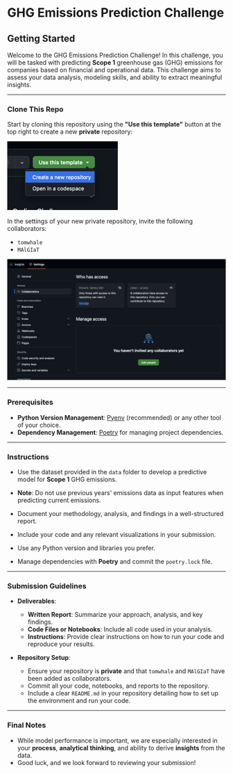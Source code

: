 # GHG Emissions Prediction Challenge

## Getting Started

Welcome to the GHG Emissions Prediction Challenge! In this challenge, you will be tasked with predicting **Scope 1** greenhouse gas (GHG) emissions for companies based on financial and operational data. This challenge aims to assess your data analysis, modeling skills, and ability to extract meaningful insights.

---

### Clone This Repo

Start by cloning this repository using the **"Use this template"** button at the top right to create a new **private** repository:

![Use this template](image.png)

In the settings of your new private repository, invite the following collaborators:

- `tomwhale`
- `MAlGIaT`

![Add collaborators](image-1.png)

---

### Prerequisites

- **Python Version Management**: [Pyenv](https://github.com/pyenv/pyenv) (recommended) or any other tool of your choice.
- **Dependency Management**: [Poetry](https://python-poetry.org/) for managing project dependencies.

---

### Instructions

- Use the dataset provided in the `data` folder to develop a predictive model for **Scope 1** GHG emissions.

- **Note**: Do not use previous years' emissions data as input features when predicting current emissions.

- Document your methodology, analysis, and findings in a well-structured report.

- Include your code and any relevant visualizations in your submission.

- Use any Python version and libraries you prefer.

- Manage dependencies with **Poetry** and commit the `poetry.lock` file.

---

### Submission Guidelines

- **Deliverables**:
  - **Written Report**: Summarize your approach, analysis, and key findings.
  - **Code Files or Notebooks**: Include all code used in your analysis.
  - **Instructions**: Provide clear instructions on how to run your code and reproduce your results.

- **Repository Setup**:
  - Ensure your repository is **private** and that `tomwhale` and `MAlGIaT` have been added as collaborators.
  - Commit all your code, notebooks, and reports to the repository.
  - Include a clear `README.md` in your repository detailing how to set up the environment and run your code.

---

### Final Notes

- While model performance is important, we are especially interested in your **process**, **analytical thinking**, and ability to derive **insights** from the data.
- Good luck, and we look forward to reviewing your submission!

